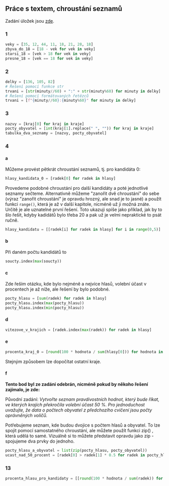 ## Práce s textem, chroustání seznamů

Zadání úložek jsou [zde](https://kodim.cz/kurzy/python-data/zaklady-programovani/text-chroustani/retezce).

### 1

```py
veky = [35, 12, 44, 11, 18, 21, 28, 18]
zbyva_do_18 = [18 - vek for vek in veky]
starsi_18 = [vek > 18 for vek in veky]
presne_18 = [vek == 18 for vek in veky]
```

### 2

```py
delky = [136, 105, 82]
# Řešení pomocí funkce str
trvani = [str(minuty//60) + ":" + str(minuty%60) for minuty in delky]
# Řešení pomocí formátovaných řetězců
trvani = [f"{minuty//60}:{minuty%60}" for minuty in delky]
```

### 3

```py
nazvy = [kraj[0] for kraj in kraje]
pocty_obyvatel = [int(kraj[1].replace(" ", "")) for kraj in kraje]
tabulka_dva_seznamy = [nazvy, pocty_obyvatel]
```

### 4
#### a

Můžeme provést pětkrát chroustání seznamů, tj. pro kandidáta 0:

```py
hlasy_kandidata_0 = [radek[0] for radek in hlasy]
```

Provedeme podobné chroustání pro další kandidáty a poté jednotlivé seznamy sečteme.
Alternativně můžeme "zanořit dvě chroustání" do sebe (výraz "zanořit chroustání" je opravdu hrozný, ale snad je to jasné) a použít funkci `range()`, která je až v další kapitole, nicméně už ji možná znáte. Určitě je ale uznatelné první řešení. Toto ukazuji spíše jako příklad, jak by to šlo řešit, kdyby kadidátů bylo třeba 20 a pak už je velmi nepraktické to psát ručně.

```py
hlasy_kandidatu = [[radek[i] for radek in hlasy] for i in range(0,5)]
```

#### b

Při daném počtu kandidátů to

```py
soucty.index(max(soucty))
```

#### c

Zde řeším otázku, kde bylo nejméně a nejvíce hlasů, volební účast v procentech je až níže, ale řešení by bylo podobné.

```py
pocty_hlasu = [sum(radek) for radek in hlasy]
pocty_hlasu.index(max(pocty_hlasu))
pocty_hlasu.index(min(pocty_hlasu))
```

#### d

```py
vitezove_v_krajich = [radek.index(max(radek)) for radek in hlasy]
```

#### e

```py
procenta_kraj_0 = [round(100 * hodnota / sum(hlasy[0])) for hodnota in hlasy[0]]
```

Stejným způsobem lze dopočítat ostatní kraje.

#### f

**Tento bod byl ze zadání odebrán, nicméně pokud by někoho řešení zajímalo, je zde:**

Původní zadání:
*Vytvořte seznam pravdivostních hodnot, který bude říkat, ve kterých krajích překročila volební účast 50 %. Pro jednoduchost uvažujte, že data o počtech obyvatel z předchozího cvičení jsou počty oprávněných voličů.*

Potřebujeme seznam, kde budou dvojice s počtem hlasů a obyvatel. To lze spojit pomocí samostatného chroustání, ale můžete použít funkci zip() , která udělá to samé. Vizuálně si to můžete představit opravdu jako zip - spojujeme dva prvky do jednoho.

```py
pocty_hlasu_a_obyvatel = list(zip(pocty_hlasu, pocty_obyvatel))
ucast_nad_50_procent = [radek[0] > radek[1] * 0.5 for radek in pocty_hlasu_a_obyvatel]
```

### 13

```py
procenta_hlasu_pro_kandidaty = [[round(100 * hodnota / sum(radek)) for hodnota in radek] for radek in hlasy]

```
